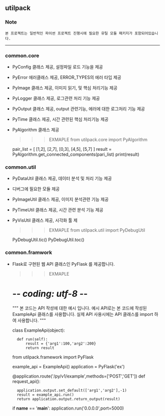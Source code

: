 ## utilpack  


### Note
    본 프로젝트는 일반적인 파이썬 프로젝트 진행시에 필요한 유틸 모듈 패키지가 포함되어있습니다.
    
---

### common.core
- PyConfig 클래스 제공, 설정파일 로드 기능을 제공
- PyError 에러클래스 제공, ERROR_TYPES의 에러 타입 제공
- PyImage 클래스 제공, 이미지 읽기, 및 핵심 처리기능 제공
- PyLogger 클래스 제공, 로그관련 처리 기능 제공
- PyOutput 클래스 제공, output 관련기능, 에러에 대한 로그처리 기능 제공
- PyTime 클래스 제공, 시간 관련된 핵심 처리기능 제공
- PyAlgorithm 클래스 제공

   
    >>> EXMAPLE
    from utilpack.core import PyAlgorithm
    
    pair_list = [ [1,2], [2,7], [0,3], [4,5], [5,7] ]
    result = PyAlgorithm.get_connected_components(pari_list)
    print(result)

### common.util

- PyDataUtil 클래스 제공, 데이터 분석 및 처리 기능 제공
- 디버그에 필요한 모듈 제공
- PyImageUtil 클래스 제공, 이미지 분석관련 기능 제공
- PyTimeUtil 클래스 제공, 시간 관련 분석 기능 제공
- PyVisUtil 클래스 제공, 시각화 툴 제


    >>> EXMAPLE
    from utilpack.util import PyDebugUtil
    
    PyDebugUtil.tic()
    PyDebugUtil.toc()
    
### common.framwork  

- Flask로 구현된 웹 API 클래스인 PyFlask 를 제공합니다.  


    >>> EXMAPLE
    
    # -*- coding: utf-8 -*-
    """
    본 코드는 API 작성에 대한 예시 입니다.
    예시 API로는 본 코드에 작성된
    ExampleApi 클래스를 사용합니다.
    실제 API 사용시에는 API 클래스를 import 하여 사용합니다.
    """
    
    
    class ExampleApi(object):
    
        def run(self):
            result = {'arg1':100,'arg2':200}
            return result
    
    
    from utilpack.framework import PyFlask
    
    example_api = ExampleApi()
    application = PyFlask('ex')
    
    
    @application.route('/py/v1/example',methods=['POST','GET'])
    def request_api():
    
        application.output.set_default(['arg1','arg2'],-1)
        result = example_api.run()
        return application.output.return_output(result)
    
    if __name__ == '__main__':
        application.run('0.0.0.0',port=5000)    
    
